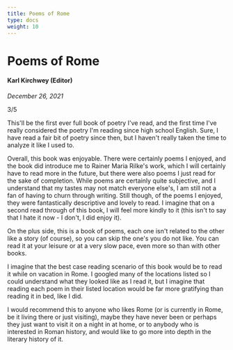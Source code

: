 ```yaml
---
title: Poems of Rome
type: docs
weight: 10
---
```


# Poems of Rome

#### Karl Kirchwey (Editor)

*December 26, 2021*  

3/5  

This'll be the first ever full book of poetry I've read, and the first time I've really considered the poetry 
I'm reading since high school English. Sure, I have read a fair bit of poetry since then, but I haven't really 
taken the time to analyze it like I used to.  

Overall, this book was enjoyable. There were certainly poems I enjoyed, and the book did introduce me to Rainer 
Maria Rilke's work, which I will certainly have to read more in the future, but there were also poems I just 
read for the sake of completion. While poems are certainly quite subjective, and I understand that my tastes 
may not match everyone else's, I am still not a fan of having to churn through writing. Still though, of the 
poems I enjoyed, they were fantastically descriptive and lovely to read. I imagine that on a second read through 
of this book, I will feel more kindly to it (this isn't to say that I hate it now - I don't, I did enjoy it).  

On the plus side, this is a book of poems, each one isn't related to the other like a story (of course), so you 
can skip the one's you do not like. You can read it at your leisure or at a very slow pace, even more so than 
with other books.  

I imagine that the best case reading scenario of this book would be to read it while on vacation in Rome. I 
googled many of the locations listed so I could understand what they looked like as I read it, but I imagine 
that reading each poem in their listed location would be far more gratifying than reading it in bed, like I did.  

I would recommend this to anyone who likes Rome (or is currently in Rome, be it living there or just visiting), 
maybe they have never been or perhaps they just want to visit it on a night in at home, or to anybody who is 
interested in Roman history, and would like to go more into depth in the literary history of it.  